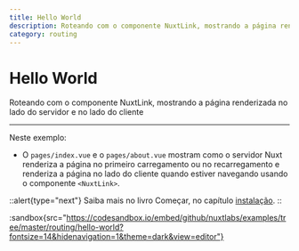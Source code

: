 ```yaml
---
title: Hello World
description: Roteando com o componente NuxtLink, mostrando a página renderizada no lado do servidor e no lado do cliente
category: routing
---
```


# Hello World

Roteando com o componente NuxtLink, mostrando a página renderizada no lado do servidor e no lado do cliente

---

Neste exemplo:

- O `pages/index.vue` e o `pages/about.vue` mostram como o servidor Nuxt renderiza a página no primeiro carregamento ou no recarregamento e renderiza a página no lado do cliente quando estiver navegando usando o componente `<NuxtLink>`.

::alert{type="next"}
Saiba mais no livro Começar, no capítulo [instalação](/docs/get-started/installation).
::

:sandbox{src="https://codesandbox.io/embed/github/nuxtlabs/examples/tree/master/routing/hello-world?fontsize=14&hidenavigation=1&theme=dark&view=editor"}
